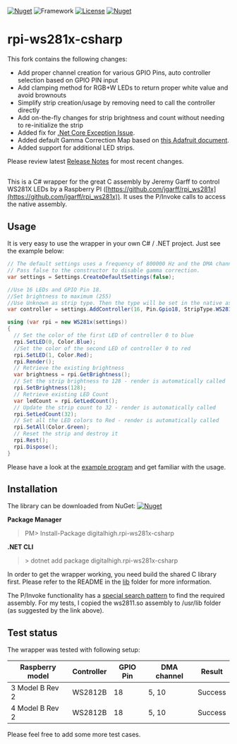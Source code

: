 [![Nuget](https://img.shields.io/nuget/v/kenssamson.rpi-ws281x-csharp.svg?label=version&style=popout)](ReleaseNotes.md)
![Framework](https://img.shields.io/static/v1.svg?label=.NET&nbsp;Standard&message=v2.0&color=blue)
[![License](https://img.shields.io/badge/License-BSD%202--Clause-orange.svg)](https://opensource.org/licenses/BSD-2-Clause)
[![Nuget](https://img.shields.io/nuget/dt/kenssamson.rpi-ws281x-csharp.svg?color=brightgreen&style=popout)](https://www.nuget.org/packages/digitalhigh.rpi-ws281x-csharp/)

# rpi-ws281x-csharp
This fork contains the following changes:
* Add proper channel creation for various GPIO Pins, auto controller selection based on GPIO PIN input
* Add clamping method for RGB+W LEDs to return proper white value and avoid brownouts
* Simplify strip creation/usage by removing need to call the controller directly
* Add on-the-fly changes for strip brightness and count without needing to re-initialize the strip
* Added fix for [.Net Core Exception Issue](https://github.com/rpi-ws281x/rpi-ws281x-csharp/issues/2).
* Added default Gamma Correction Map based on [this Adafruit document](https://learn.adafruit.com/led-tricks-gamma-correction/the-issue).
* Added support for additional LED strips.



Please review latest [Release Notes](ReleaseNotes.md) for most recent changes.
##

This is a C# wrapper for the great C assembly by Jeremy Garff to control WS281X LEDs by a Raspberry PI ([https://github.com/jgarff/rpi_ws281x](https://github.com/jgarff/rpi_ws281x)).
It uses the P/Invoke calls to access the native assembly.

## Usage
It is very easy to use the wrapper in your own C# / .NET project.
Just see the example below:

```csharp
// The default settings uses a frequency of 800000 Hz and the DMA channel 10, and enables gamma correction.
// Pass false to the constructor to disable gamma correction.
var settings = Settings.CreateDefaultSettings(false);

//Use 16 LEDs and GPIO Pin 18.
//Set brightness to maximum (255)
//Use Unknown as strip type. Then the type will be set in the native assembly.
var controller = settings.AddController(16, Pin.Gpio18, StripType.WS2812_STRIP, 255, false)

using (var rpi = new WS281x(settings))
{
  // Set the color of the first LED of controller 0 to blue
  rpi.SetLED(0, Color.Blue);
  //Set the color of the second LED of controller 0 to red
  rpi.SetLED(1, Color.Red);
  rpi.Render();
  // Retrieve the existing brightness
  var brightness = rpi.GetBrightness();
  // Set the strip brightness to 128 - render is automatically called
  rpi.SetBrightness(128);
  // Retrieve existing LED Count
  var ledCount = rpi.GetLedCount();
  // Update the strip count to 32 - render is automatically called
  rpi.SetLedCount(32);
  // Set all the LED colors to Red - render is automatically called
  rpi.SetAll(Color.Green);
  // Reset the strip and destroy it
  rpi.Rest();
  rpi.Dispose();
}
```
Please have a look at the [example program](src/CoreTestApp/Program.cs) and get familiar with the usage.

## Installation
The library can be downloaded from NuGet: [![Nuget](https://img.shields.io/nuget/v/kenssamson.rpi-ws281x-csharp.svg?style=popout)](https://www.nuget.org/packages/digitalhigh.rpi-ws281x-csharp)

**Package Manager**
> PM\> Install-Package digitalhigh.rpi-ws281x-csharp

**.NET CLI** 
> \> dotnet add package digitalhigh.rpi-ws281x-csharp


In order to get the wrapper working, you need build the shared C library first.  Please refer to the 
README in the [lib](lib) folder for more information.

The P/Invoke functionality has a [special search pattern](http://www.mono-project.com/docs/advanced/pinvoke/#library-handling) to find the required assembly.
For my tests, I copied the ws2811.so assembly to /usr/lib folder (as suggested by the link above).

## Test status
The wrapper was tested with following setup:

| Raspberry model   | Controller | GPIO Pin | DMA channel | Result |
|-------------------|------------|----------|-------------|--------|
| 3 Model B Rev 2   | WS2812B    | 18       | 5, 10       | Success|
| 4 Model B Rev 2   | WS2812B    | 18       | 5, 10       | Success|

Please feel free to add some more test cases.
